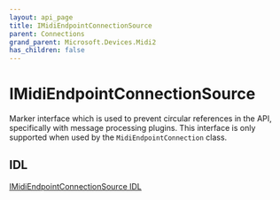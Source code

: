 ```yaml
---
layout: api_page
title: IMidiEndpointConnectionSource
parent: Connections
grand_parent: Microsoft.Devices.Midi2
has_children: false
---
```


# IMidiEndpointConnectionSource

Marker interface which is used to prevent circular references in the API, specifically with message processing plugins. This interface is only supported when used by the `MidiEndpointConnection` class.

## IDL

[IMidiEndpointConnectionSource IDL](https://github.com/microsoft/MIDI/blob/main/src/api/Client/Midi2Client/IMidiEndpointConnectionSource.idl)

